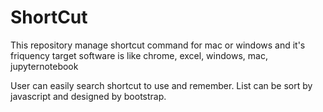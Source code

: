 # ShortCut
This repository manage shortcut command for mac or windows and it's friquency
target software is like chrome, excel, windows, mac, jupyternotebook

User can easily search shortcut to use and remember. 
List can be sort by javascript and designed by bootstrap.
